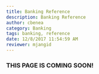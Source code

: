 ```yaml
---
title: Banking Reference
description: Banking Reference
author: cbenea
category: Banking
tags: banking, reference
date: 12/8/2017 11:54:59 AM 
reviewer: mjangid
---
```


### **THIS PAGE IS COMING SOON!**